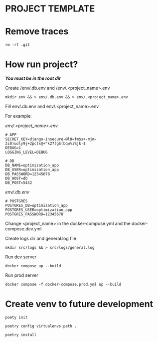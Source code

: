# PROJECT TEMPLATE

# Remove traces

```rm -rf .git```

# How run project?

***You must be in the root dir***

Create /env/.db.env and /env/.<project_name>.env

```mkdir env && > env/.db.env && > env/.<project_name>.env```

Fill env/.db.env and env/.<project_name>.env

For example: 

*env/.<project_name>.env*

```
# APP
SECRET_KEY=django-insecure-@l8=fm$s+-mjm-2i0)uoly9j+2pctx@+^k27(g$(bqw%i%jk-$
DEBUG=1
LOGGING_LEVEL=DEBUG

# DB
DB_NAME=optimization_app
DB_USER=optimization_app
DB_PASSWORD=12345678
DB_HOST=db
DB_POST=5432
```

*env/.db.env*
```
# POSTGRES
POSTGRES_DB=optimization_app
POSTGRES_USER=optimization_app
POSTGRES_PASSWORD=12345678
```

Change <project_name> in the docker-compose.yml and the docker-compose.dev.yml

Create logs dir and general.log file

```mkdir src/logs && > src/logs/general.log ```

Run dev server

```docker compose up --build```

Run prod server

```docker compose -f docker-compose.prod.yml up --build```

# Create venv to future development

```poety init```

```poetry config virtualenvs.path .```

```poetry install```
